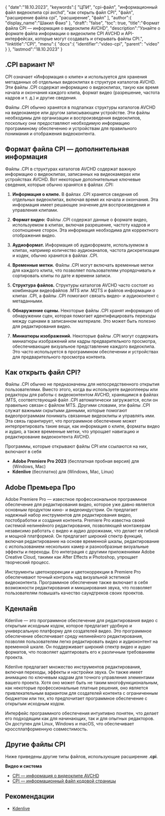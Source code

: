 {
"date":"18.10.2023",
   "keywords":[
"ЦПИ",
"cpi-файл",
"информационный файл видеоклипа cpi avchd",
"как открыть файл CPI",
"файл",
"расширение файла cpi",
"расширение",
"файл"
],
   "author":{
"display_name":"Шакил Фаиз"
},
"draft": "false",
"toc": true,
"title":"Формат файла CPI — информация о видеоклипе AVCHD",
   "description":"Узнайте о формате файла информации о видеоклипе CPI AVCHD и API-интерфейсах, которые могут создавать и открывать файлы CPI.",
"linktitle":"CPI",
   "menu":{
      "docs":{
         "identifier":"video-cpi",
"parent": "video"
}
},
"lastmod":"18.10.2023"
}

## .CPI вариант №

CPI означает «Информация о клипе» и используется для хранения метаданных об отдельных видеоклипах в структуре каталогов AVCHD. Эти файлы .CPI содержат информацию о видеоклипах, такую как время начала и окончания каждого клипа, формат видео (разрешение, частота кадров и т. д.) и другие сведения.

Файлы .CPI обычно хранятся в подпапках структуры каталогов AVCHD на видеокамере или другом записывающем устройстве. Эти файлы необходимы для организации и воспроизведения видеоклипов, поскольку они предоставляют необходимую информацию программному обеспечению и устройствам для правильного понимания и отображения видеоконтента.

## Формат файла CPI — дополнительная информация

Файлы .CPI в структурах каталогов AVCHD содержат важную информацию о видеоклипах, записанных на видеокамерах или устройствах AVCHD. Вот некоторые дополнительные ключевые сведения, которые обычно хранятся в файлах .CPI:

1. **Информация о клипе.** В файлах .CPI хранятся сведения об отдельных видеоклипах, включая время их начала и окончания. Эта информация имеет решающее значение для воспроизведения и управления клипами.
    







2. **Формат видео:** Файлы .CPI содержат данные о формате видео, используемом в клипах, включая разрешение, частоту кадров и соотношение сторон. Эта информация необходима для корректного отображения видео.
    







3. **Аудиоформат.** Информация об аудиоформате, используемом в клипах, например количество аудиоканалов, частота дискретизации и кодек, обычно хранится в файлах .CPI.
    







4. **Временные метки.** Файлы .CPI могут включать временные метки для каждого клипа, что позволяет пользователям упорядочивать и сортировать клипы по дате и времени записи.
    







5. **Структура файлов.** Структуры каталогов AVCHD часто состоят из комбинации видеофайлов .MTS или .M2TS и файлов информации о клипах .CPI, а файлы .CPI помогают связать видео- и аудиоконтент с метаданными.
    







6. **Обнаружение сцены.** Некоторые файлы .CPI хранят информацию об обнаружении сцен, которая помогает идентифицировать переходы между сценами в записанном материале. Это может быть полезно для редактирования видео.
    







7. **Миниатюры изображений.** Некоторые файлы .CPI могут содержать миниатюры изображений или кадры предварительного просмотра, обеспечивающие визуальное представление каждого видеоклипа. Это часто используется в программном обеспечении и устройствах для предварительного просмотра контента.
    







## Как открыть файл CPI?

Файлы .CPI обычно не предназначены для непосредственного открытия пользователями. Вместо этого, когда вы используете видеоплееры или редакторы для работы с видеоконтентом AVCHD, хранящимся в файлах .MTS, соответствующий файл .CPI автоматически загружается, если он правильно связан с файлом MTS. Другими словами, эти файлы .CPI служат важными скрытыми данными, которые помогают видеопрограммам понимать связанные видеоклипы и управлять ими. Эта связь гарантирует, что программное обеспечение может интерпретировать такие вещи, как информация о клипе, форматы видео и аудио, а также временные метки, что упрощает навигацию и редактирование видеоконтента AVCHD.

Программы, которые открывают файлы CPI или ссылаются на них, включают в себя

- **Adobe Premiere Pro 2023** (бесплатная пробная версия) для (Windows, Mac)
- **Kdenlive** (бесплатно) для (Windows, Mac, Linux)

## Adobe Премьера Про

Adobe Premiere Pro — известное профессиональное программное обеспечение для редактирования видео, которое уже давно является основным продуктом кино- и видеоиндустрии. Он предлагает надежный набор инструментов для редактирования видео, постобработки и создания контента. Premiere Pro известна своей системой нелинейного редактирования, позволяющей монтажерам независимо работать с видео и аудио дорожками, что делает ее гибкой и мощной платформой. Он предлагает широкий спектр функций, включая редактирование на основе временной шкалы, редактирование с использованием нескольких камер и разнообразные визуальные эффекты и переходы. Его интеграция с другими приложениями Adobe Creative Cloud, такими как After Effects и Photoshop, упрощает творческий процесс.

Инструменты цветокоррекции и цветокоррекции в Premiere Pro обеспечивают точный контроль над визуальной эстетикой видеоконтента. Программное обеспечение также включает в себя возможности редактирования и микширования звука, что позволяет пользователям повышать качество саундтреков своих проектов.

## Кденлайв

Kdenlive — это программное обеспечение для редактирования видео с открытым исходным кодом, которое предлагает удобную и универсальную платформу для создателей видео. Это программное обеспечение обеспечивает среду нелинейного редактирования, позволяя пользователям легко редактировать видео и аудиоконтент на временной шкале. Он поддерживает широкий спектр видео и аудио форматов, что позволяет адаптировать его к различным требованиям проекта.

Kdenlive предлагает множество инструментов редактирования, включая переходы, эффекты и настройки звука. Он также имеет анимацию по ключевым кадрам для точного управления элементами вашего проекта. Хотя оно может быть не таким многофункциональным, как некоторые профессиональные платные решения, оно является привлекательным вариантом для создателей контента с ограниченным бюджетом или тех, кто предпочитает программное обеспечение с открытым исходным кодом.

Интерфейс программного обеспечения интуитивно понятен, что делает его подходящим как для начинающих, так и для опытных редакторов. Он доступен для Linux, Windows и macOS, что обеспечивает кроссплатформенную совместимость.

## Другие файлы CPI

Ниже приведены другие типы файлов, использующие расширение **.cpi**.

**Видео и система**
- [CPI — информация о видеоклипе AVCHD](/ru/video/cpi/)
- [CPI — информационный файл кодовой страницы](/ru/system/cpi/)

## Рекомендации
* [Kdenlive](https://en.wikipedia.org/wiki/Kdenlive)

